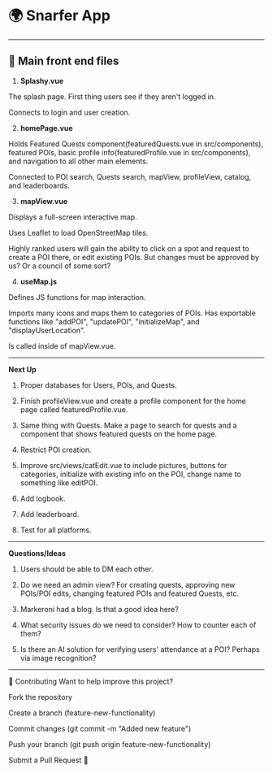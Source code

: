 # 🌍 Snarfer App


---

## 🚀 Main front end files
1. **Splashy.vue**

The splash page. First thing users see if they aren't logged in.

Connects to login and user creation.


2. **homePage.vue**
   
Holds Featured Quests component(featuredQuests.vue in src/components), featured POIs, basic profile info(featuredProfile.vue in src/components), and navigation to all other main elements.

Connected to POI search, Quests search, mapView, profileView, catalog, and leaderboards.

3. **mapView.vue**

Displays a full-screen interactive map.

Uses Leaflet to load OpenStreetMap tiles.

Highly ranked users will gain the ability to click on a spot and request to create a POI there, or edit existing POIs. But changes must be approved by us? Or a council of some sort?

4. **useMap.js**

Defines JS functions for map interaction.

Imports many icons and maps them to categories of POIs. Has exportable functions like "addPOI", "updatePOI", "initializeMap", and "displayUserLocation".

Is called inside of mapView.vue.


---
**Next Up**
1. Proper databases for Users, POIs, and Quests.

2. Finish profileView.vue and create a profile component for the home page called featuredProfile.vue.

3. Same thing with Quests. Make a page to search for quests and a component that shows featured quests on the home page.

4. Restrict POI creation.

5. Improve src/views/catEdit.vue to include pictures, buttons for categories, initialize with existing info on the POI, change name to something like editPOI.

6. Add logbook.

7. Add leaderboard.

8. Test for all platforms.



---
**Questions/Ideas**
1. Users should be able to DM each other. 

2. Do we need an admin view? For creating quests, approving new POIs/POI edits, changing featured POIs and featured Quests, etc.

3. Markeroni had a blog. Is that a good idea here?

4. What security issues do we need to consider? How to counter each of them?

5. Is there an AI solution for verifying users' attendance at a POI? Perhaps via image recognition?


---


🤝 Contributing
Want to help improve this project?

Fork the repository

Create a branch (feature-new-functionality)

Commit changes (git commit -m "Added new feature")

Push your branch (git push origin feature-new-functionality)

Submit a Pull Request 🎉

